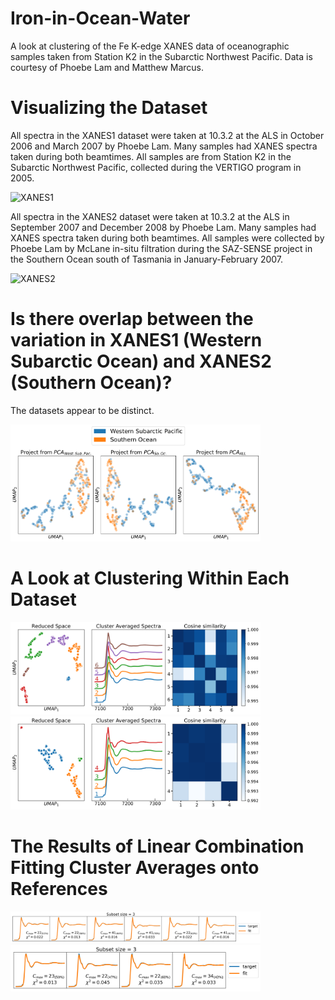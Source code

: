 # Iron-in-Ocean-Water
A look at clustering of the Fe K-edge XANES data of oceanographic samples taken from Station K2 in the Subarctic Northwest Pacific. Data is courtesy of Phoebe Lam and Matthew Marcus.


# Visualizing the Dataset

All spectra in the XANES1 dataset were taken at 10.3.2 at the ALS in October 2006 and March 2007 by Phoebe Lam.  Many samples had XANES spectra taken during both beamtimes. All samples are from Station K2 in the Subarctic Northwest Pacific, collected during the VERTIGO program in 2005.

<img src="Figures/XANES1.gif" alt="XANES1" width="400"/>

All spectra in the XANES2 dataset were taken at 10.3.2 at the ALS in September 2007 and December 2008 by Phoebe Lam. Many samples had XANES spectra taken during both beamtimes. All samples were collected by Phoebe Lam by McLane in-situ filtration during the SAZ-SENSE project in the Southern Ocean south of Tasmania in January-February 2007. 

<img src="Figures/XANES2.gif" alt="XANES2" width="400"/>


# Is there overlap between the variation in XANES1 (Western Subarctic Ocean) and XANES2 (Southern Ocean)?

The datasets appear to be distinct.

<img src="Figures/UMAP_Projection_from_PCA_fits.png" alt="UMAP from PCA" width="400"/>


# A Look at Clustering Within Each Dataset

<img src="Figures/XANES1_cluster_analysis.png" alt="XANES1 clusters" width="400"/>

<img src="Figures/XANES2_cluster_analysis.png" alt="XANES2 clusters" width="400"/>


# The Results of Linear Combination Fitting Cluster Averages onto References

<img src="Figures/LCF_of_XANES1_cluster_avgs_onto_Refs.png" alt="XANES1 cluster LCF" width="400"/>

<img src="Figures/LCF_of_XANES2_cluster_avgs_onto_Refs.png" alt="XANES2 cluster LCF" width="400"/>
